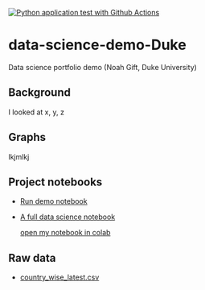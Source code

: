 [![Python application test with Github Actions](https://github.com/jcmeunier77code/data-science-demo-Duke/actions/workflows/main.yml/badge.svg)](https://github.com/jcmeunier77code/data-science-demo-Duke/actions/workflows/main.yml)

# data-science-demo-Duke
Data science portfolio demo (Noah Gift, Duke University)

## Background

I looked at x, y, z

## Graphs

lkjmlkj

## Project notebooks

* [Run demo notebook](https://github.com/jcmeunier77code/data-science-demo-Duke/blob/main/datascience-notebook.ipynb)
* [A full data science notebook](https://github.com/jcmeunier77code/data-science-demo-Duke/blob/main/EDA_explorations_text.ipynb)

  [open my notebook in colab](https://colab.research.google.com/drive/1uC2eW4OkBxvyfEAb5Drvpt8MZqMjeyHa?usp=sharing)

## Raw data

* [country_wise_latest.csv](https://github.com/jcmeunier77code/data-science-demo-Duke/blob/main/country_wise_latest.csv)
